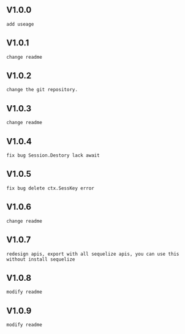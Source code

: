 ## V1.0.0
    add useage
## V1.0.1 
    change readme 
## V1.0.2 
    change the git repository.
## V1.0.3 
    change readme 
## V1.0.4 
    fix bug Session.Destory lack await
## V1.0.5 
    fix bug delete ctx.SessKey error 
## V1.0.6 
    change readme 
## V1.0.7 
    redesign apis, export with all sequelize apis, you can use this without install sequelize
## V1.0.8
    modify readme
## V1.0.9
    modify readme